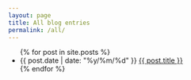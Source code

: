 ```yaml
---
layout: page
title: All blog entries
permalink: /all/
---
```



<ul>
  {% for post in site.posts %}
    <li>
      {{ post.date | date: "%y/%m/%d" }} <a href="{{ post.url }}">{{ post.title }}</a>
    </li>
  {% endfor %}
</ul>